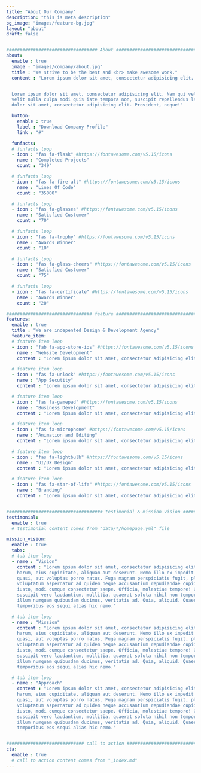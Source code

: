 ```yaml
---
title: "About Our Company"
description: "this is meta description"
bg_image: "images/feature-bg.jpg"
layout: "about"
draft: false


################################## About #####################################
about:
  enable : true
  image : "images/company/about.jpg"
  title : "We strive to be the best and <br> make awesome work."
  content : "Lorem ipsum dolor sit amet, consectetur adipisicing elit. Eius enim, accusantium repellat ex autem numquam iure officiis facere vitae itaque.


  Lorem ipsum dolor sit amet, consectetur adipisicing elit. Nam qui vel cupiditate exercitationem, ea fuga est
  velit nulla culpa modi quis iste tempora non, suscipit repellendus labore voluptatem dicta amet? Lorem ipsum
  dolor sit amet, consectetur adipisicing elit. Provident, neque!"

  button:
    enable : true
    label : "Download Company Profile"
    link : "#"

  funfacts:
  # funfacts loop
  - icon : "fas fa-flask" #https://fontawesome.com/v5.15/icons
    name : "Completed Projects"
    count : "349"

  # funfacts loop
  - icon : "fas fa-fire-alt" #https://fontawesome.com/v5.15/icons
    name : "Lines Of Code"
    count : "35000"

  # funfacts loop
  - icon : "fas fa-glasses" #https://fontawesome.com/v5.15/icons
    name : "Satisfied Customer"
    count : "70"

  # funfacts loop
  - icon : "fas fa-trophy" #https://fontawesome.com/v5.15/icons
    name : "Awards Winner"
    count : "10"

  # funfacts loop
  - icon : "fas fa-glass-cheers" #https://fontawesome.com/v5.15/icons
    name : "Satisfied Customer"
    count : "75"

  # funfacts loop
  - icon : "fas fa-certificate" #https://fontawesome.com/v5.15/icons
    name : "Awards Winner"
    count : "20"

################################ feature #####################################
features:
  enable : true
  title : "We are indepented Design & Development Agency"
  feature_item:
  # feature item loop
  - icon : "fab fa-app-store-ios" #https://fontawesome.com/v5.15/icons
    name : "Website Development"
    content : "Lorem ipsum dolor sit amet, consectetur adipisicing elit, sed do eiusmod tempor incididunt ut"

  # feature item loop
  - icon : "fas fa-unlock" #https://fontawesome.com/v5.15/icons
    name : "App Secutity"
    content : "Lorem ipsum dolor sit amet, consectetur adipisicing elit, sed do eiusmod tempor incididunt ut"

  # feature item loop
  - icon : "fas fa-gamepad" #https://fontawesome.com/v5.15/icons
    name : "Business Development"
    content : "Lorem ipsum dolor sit amet, consectetur adipisicing elit, sed do eiusmod tempor incididunt ut"

  # feature item loop
  - icon : "fas fa-microphone" #https://fontawesome.com/v5.15/icons
    name : "Animation and Editing"
    content : "Lorem ipsum dolor sit amet, consectetur adipisicing elit, sed do eiusmod tempor incididunt ut"

  # feature item loop
  - icon : "fas fa-lightbulb" #https://fontawesome.com/v5.15/icons
    name : "UI/UX Design"
    content : "Lorem ipsum dolor sit amet, consectetur adipisicing elit, sed do eiusmod tempor incididunt ut"

  # feature item loop
  - icon : "fas fa-star-of-life" #https://fontawesome.com/v5.15/icons
    name : "Branding"
    content : "Lorem ipsum dolor sit amet, consectetur adipisicing elit, sed do eiusmod tempor incididunt ut"


#################################### testimonial & mission vision #######################################
testimonial:
  enable : true
  # testimonial content comes from "data/*/homepage.yml" file

mission_vision:
  enable : true
  tabs:
  # tab item loop
  - name : "Vision"
    content : "Lorem ipsum dolor sit amet, consectetur adipisicing elit. Inventore nobis ducimus facere repellat
    harum, eius cupiditate, aliquam aut deserunt. Nemo illo ex impedit autem quod nobis architecto, velit
    quasi, aut voluptas porro natus. Fuga magnam perspiciatis fugit, placeat possimus officia non ducimus
    voluptatum aspernatur ad quidem neque accusantium repudiandae cupiditate nobis corporis, cum facere
    iusto, modi cumque consectetur saepe. Officia, molestiae tempore! Consequatur ipsa consequuntur saepe
    suscipit vero laudantium, mollitia, quaerat soluta nihil non tempore, quos dignissimos quasi ab officiis
    illum numquam quibusdam ducimus, veritatis ad. Quia, aliquid. Quaerat quos ducimus ipsam amet minus
    temporibus eos sequi alias hic nemo."

  # tab item loop
  - name : "Mission"
    content : "Lorem ipsum dolor sit amet, consectetur adipisicing elit. Inventore nobis ducimus facere repellat
    harum, eius cupiditate, aliquam aut deserunt. Nemo illo ex impedit autem quod nobis architecto, velit
    quasi, aut voluptas porro natus. Fuga magnam perspiciatis fugit, placeat possimus officia non ducimus
    voluptatum aspernatur ad quidem neque accusantium repudiandae cupiditate nobis corporis, cum facere
    iusto, modi cumque consectetur saepe. Officia, molestiae tempore! Consequatur ipsa consequuntur saepe
    suscipit vero laudantium, mollitia, quaerat soluta nihil non tempore, quos dignissimos quasi ab officiis
    illum numquam quibusdam ducimus, veritatis ad. Quia, aliquid. Quaerat quos ducimus ipsam amet minus
    temporibus eos sequi alias hic nemo."

  # tab item loop
  - name : "Approach"
    content : "Lorem ipsum dolor sit amet, consectetur adipisicing elit. Inventore nobis ducimus facere repellat
    harum, eius cupiditate, aliquam aut deserunt. Nemo illo ex impedit autem quod nobis architecto, velit
    quasi, aut voluptas porro natus. Fuga magnam perspiciatis fugit, placeat possimus officia non ducimus
    voluptatum aspernatur ad quidem neque accusantium repudiandae cupiditate nobis corporis, cum facere
    iusto, modi cumque consectetur saepe. Officia, molestiae tempore! Consequatur ipsa consequuntur saepe
    suscipit vero laudantium, mollitia, quaerat soluta nihil non tempore, quos dignissimos quasi ab officiis
    illum numquam quibusdam ducimus, veritatis ad. Quia, aliquid. Quaerat quos ducimus ipsam amet minus
    temporibus eos sequi alias hic nemo."


############################# call to action #################################
cta:
  enable : true
  # call to action content comes from "_index.md"
---
```

